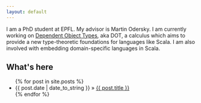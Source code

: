 ```yaml
---
layout: default
---
```


I am a PhD student at EPFL. My advisor is Martin Odersky. I am currently
working on [Dependent Object Types](http://github.com/namin/dot), aka
DOT, a calculus which aims to provide a new type-theoretic foundations
for languages like Scala. I am also involved with embedding
domain-specific languages in Scala.

What's here
-----------

<ul class="posts">
  {% for post in site.posts %}
    <li><span>{{ post.date | date_to_string }}</span> &raquo; <a href="{{ post.url }}">{{ post.title }}</a></li>
  {% endfor %}
</ul>
